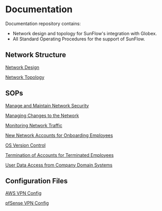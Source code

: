 # Documentation

Documentation repository contains:
- Network design and topology for SunFlow's integration with Globex.
- All Standard Operating Procedures for the support of SunFlow. 

## Network Structure
[Network Design](https://github.com/DataVerse-Systems/Documentation/blob/main/Network%20Structure/SunFlow%20Network%20Design.pdf)

[Network Topology](https://github.com/DataVerse-Systems/Documentation/blob/main/Network%20Structure/Globex_SunFlow_Topology.jpg)

## SOPs
[Manage and Maintain Network Security](https://github.com/DataVerse-Systems/Documentation/blob/main/SOP/Manage%20and%20Maintain%20Network%20Security)

[Managing Changes to the Network](https://github.com/DataVerse-Systems/Documentation/blob/main/SOP/Managing%20Changes%20to%20the%20Network)

[Monitoring Network Traffic](https://github.com/DataVerse-Systems/Documentation/blob/main/SOP/Monitoring%20Network%20Traffic)

[New Network Accounts for Onboarding Employees](https://github.com/DataVerse-Systems/Documentation/blob/main/SOP/New%20Network%20Accounts%20for%20Onboarding%20Employees)

[OS Version Control](https://github.com/DataVerse-Systems/Documentation/blob/main/SOP/OS%20Version%20Control)

[Termination of Accounts for Terminated Employees](https://github.com/DataVerse-Systems/Documentation/blob/main/SOP/Termination%20of%20Accounts%20for%20Terminated%20Employees)

[User Data Access from Company Domain Systems](https://github.com/DataVerse-Systems/Documentation/blob/main/SOP/User%20Data%20Access%20from%20Company%20Domain%20Systems)

## Configuration Files

[AWS VPN Config](https://github.com/DataVerse-Systems/Documentation/blob/main/Configuration%20Files/aws_vpn_config.txt)

[pfSense VPN Config](https://github.com/DataVerse-Systems/Documentation/blob/main/Configuration%20Files/pfSense_config.xml)
